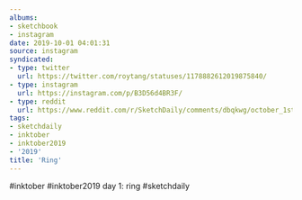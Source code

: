 ```yaml
---
albums:
- sketchbook
- instagram
date: 2019-10-01 04:01:31
source: instagram
syndicated:
- type: twitter
  url: https://twitter.com/roytang/statuses/1178882612019875840/
- type: instagram
  url: https://instagram.com/p/B3D56d4BR3F/
- type: reddit
  url: https://www.reddit.com/r/SketchDaily/comments/dbqkwg/october_1st_corn_inktober/f23r58y/
tags:
- sketchdaily
- inktober
- inktober2019
- '2019'
title: 'Ring'
---
```


#inktober #inktober2019 day 1: ring #sketchdaily